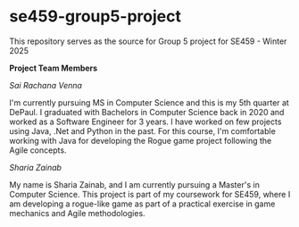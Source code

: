 # se459-group5-project

This repository serves as the source for Group 5 project for SE459 - Winter 2025   

**Project Team Members**

_Sai Rachana Venna_

I'm currently pursuing MS in Computer Science and this is my 5th quarter at DePaul. I graduated with Bachelors in Computer Science back in 2020 and worked as a Software Engineer for 3 years. I have worked on few projects using Java, .Net and Python in the past. For this course, I'm comfortable working with Java for developing the Rogue game project following the Agile concepts.

_Sharia Zainab_

My name is Sharia Zainab, and I am currently pursuing a Master's in Computer Science. This project is part of my coursework for SE459, where I am developing a rogue-like game as part of a practical exercise in game mechanics and Agile methodologies.

